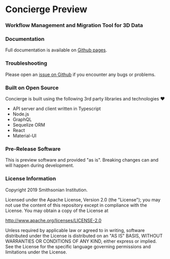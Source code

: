 # Concierge Preview
### Workflow Management and Migration Tool for 3D Data

### Documentation

Full documentation is available on [Github pages](https://Smithsonian.github.io/dpo-concierge).

### Troubleshooting

Please open an [issue on Github](https://github.com/Smithsonian/dpo-concierge/issues) if you encounter any bugs or problems.

### Built on Open Source

Concierge is built using the following 3rd party libraries and technologies :heart:
- API server and client written in Typescript
- Node.js
- GraphQL
- Sequelize ORM
- React
- Material-UI

### Pre-Release Software
This is preview software and provided "as is". Breaking changes can and will happen during development.

### License Information
Copyright 2019 Smithsonian Institution.

Licensed under the Apache License, Version 2.0 (the "License"); you may not use the content of this repository except in compliance with the License. You may obtain a copy of the License at

http://www.apache.org/licenses/LICENSE-2.0

Unless required by applicable law or agreed to in writing, software distributed under the License is distributed on an "AS IS" BASIS, WITHOUT WARRANTIES OR CONDITIONS OF ANY KIND, either express or implied. See the License for the specific language governing permissions and limitations under the License.
